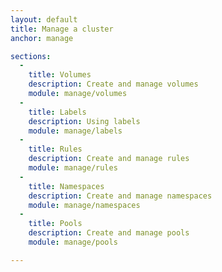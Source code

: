 ```yaml
---
layout: default
title: Manage a cluster
anchor: manage

sections:
  -
    title: Volumes
    description: Create and manage volumes
    module: manage/volumes
  -
    title: Labels
    description: Using labels
    module: manage/labels 
  -
    title: Rules
    description: Create and manage rules
    module: manage/rules
  -
    title: Namespaces
    description: Create and manage namespaces
    module: manage/namespaces
  -
    title: Pools
    description: Create and manage pools
    module: manage/pools

---
```

